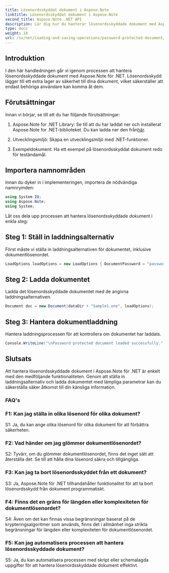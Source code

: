 ```yaml
---
title: Lösenordsskyddat dokument i Aspose.Note
linktitle: Lösenordsskyddat dokument i Aspose.Note
second_title: Aspose.Note .NET API
description: Lär dig hur du hanterar lösenordsskyddade dokument med Aspose.Note för .NET. Säkra din känsliga information med lätthet.
type: docs
weight: 18
url: /sv/net/loading-and-saving-operations/password-protected-document/
---
```

## Introduktion

I den här handledningen går vi igenom processen att hantera lösenordsskyddade dokument med Aspose.Note för .NET. Lösenordsskydd lägger till ett extra lager av säkerhet till dina dokument, vilket säkerställer att endast behöriga användare kan komma åt dem.

## Förutsättningar

Innan vi börjar, se till att du har följande förutsättningar:

1. Aspose.Note for .NET Library: Se till att du har laddat ner och installerat Aspose.Note for .NET-biblioteket. Du kan ladda ner den från[här](https://releases.aspose.com/note/net/).

2. Utvecklingsmiljö: Skapa en utvecklingsmiljö med .NET-funktioner.

3. Exempeldokument: Ha ett exempel på lösenordsskyddat dokument redo för teständamål.

## Importera namnområden

Innan du dyker in i implementeringen, importera de nödvändiga namnrymden:

```csharp
using System.IO;
using Aspose.Note;
using System;
```

Låt oss dela upp processen att hantera lösenordsskyddade dokument i enkla steg:

## Steg 1: Ställ in laddningsalternativ

Först måste vi ställa in laddningsalternativen för dokumentet, inklusive dokumentlösenordet.

```csharp
LoadOptions loadOptions = new LoadOptions { DocumentPassword = "password" };
```

## Steg 2: Ladda dokumentet

Ladda det lösenordsskyddade dokumentet med de angivna laddningsalternativen.

```csharp
Document doc = new Document(dataDir + "Sample1.one", loadOptions);
```

## Steg 3: Hantera dokumentladdning

Hantera laddningsprocessen för att kontrollera om dokumentet har laddats.

```csharp
Console.WriteLine("\nPassword protected document loaded successfully.");
```

## Slutsats

Att hantera lösenordsskyddade dokument i Aspose.Note för .NET är enkelt med den medföljande funktionaliteten. Genom att ställa in laddningsalternativ och ladda dokumentet med lämpliga parametrar kan du säkerställa säker åtkomst till din känsliga information.

### FAQ's

### F1: Kan jag ställa in olika lösenord för olika dokument?

S1: Ja, du kan ange olika lösenord för olika dokument för att förbättra säkerheten.

### F2: Vad händer om jag glömmer dokumentlösenordet?

S2: Tyvärr, om du glömmer dokumentlösenordet, finns det inget sätt att återställa det. Se till att hålla dina lösenord säkra och tillgängliga.

### F3: Kan jag ta bort lösenordsskyddet från ett dokument?

S3: Ja, Aspose.Note för .NET tillhandahåller funktionalitet för att ta bort lösenordsskydd från dokument programmatiskt.

### F4: Finns det en gräns för längden eller komplexiteten för dokumentlösenordet?

S4: Även om det kan finnas vissa begränsningar baserat på de krypteringsalgoritmer som används, finns det i allmänhet inga strikta begränsningar för längden eller komplexiteten för dokumentlösenordet.

### F5: Kan jag automatisera processen att hantera lösenordsskyddade dokument?

S5: Ja, du kan automatisera processen med skript eller schemalagda uppgifter för att hantera lösenordsskyddade dokument effektivt.